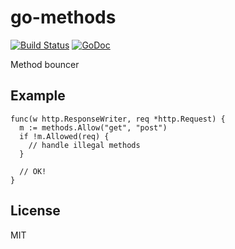 # go-methods

[![Build Status](https://travis-ci.org/nowk/go-methods.svg?branch=master)](https://travis-ci.org/nowk/go-methods)
[![GoDoc](https://godoc.org/github.com/nowk/go-methods?status.svg)](http://godoc.org/github.com/nowk/go-methods)

Method bouncer

## Example

    func(w http.ResponseWriter, req *http.Request) {
      m := methods.Allow("get", "post")
      if !m.Allowed(req) {
        // handle illegal methods
      }

      // OK!
    }

## License

MIT